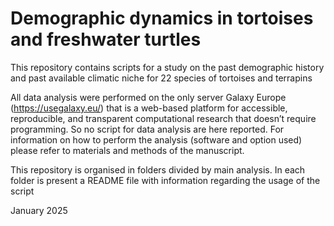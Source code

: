 # Demographic dynamics in tortoises and freshwater turtles

This repository contains scripts for a study on the past demographic history and past available climatic niche for 22 species of tortoises and terrapins

All data analysis were performed on the only server Galaxy Europe (https://usegalaxy.eu/) that is a web-based platform for accessible, reproducible, and transparent computational research that doesn’t require programming. So no script for data analysis are here reported.  For information on how to perform the analysis (software and option used) please refer to materials and methods of the manuscript.

This repository is organised in folders divided by main analysis. In each folder is present a README file with information regarding the usage of the script

January 2025
